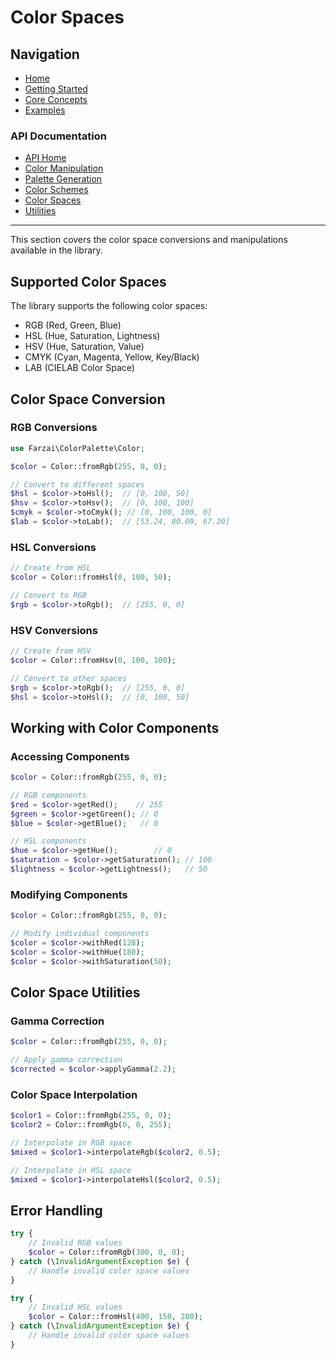 # Color Spaces

## Navigation

- [Home](../README.md)
- [Getting Started](../getting-started.md)
- [Core Concepts](../core-concepts.md)
- [Examples](../examples/README.md)

### API Documentation
- [API Home](./README.md)
- [Color Manipulation](./color-manipulation.md)
- [Palette Generation](./palette-generation.md)
- [Color Schemes](./color-schemes.md)
- [Color Spaces](./color-spaces.md)
- [Utilities](./utilities.md)

---

This section covers the color space conversions and manipulations available in the library.

## Supported Color Spaces

The library supports the following color spaces:
- RGB (Red, Green, Blue)
- HSL (Hue, Saturation, Lightness)
- HSV (Hue, Saturation, Value)
- CMYK (Cyan, Magenta, Yellow, Key/Black)
- LAB (CIELAB Color Space)

## Color Space Conversion

### RGB Conversions

```php
use Farzai\ColorPalette\Color;

$color = Color::fromRgb(255, 0, 0);

// Convert to different spaces
$hsl = $color->toHsl();  // [0, 100, 50]
$hsv = $color->toHsv();  // [0, 100, 100]
$cmyk = $color->toCmyk(); // [0, 100, 100, 0]
$lab = $color->toLab();  // [53.24, 80.09, 67.20]
```

### HSL Conversions

```php
// Create from HSL
$color = Color::fromHsl(0, 100, 50);

// Convert to RGB
$rgb = $color->toRgb();  // [255, 0, 0]
```

### HSV Conversions

```php
// Create from HSV
$color = Color::fromHsv(0, 100, 100);

// Convert to other spaces
$rgb = $color->toRgb();  // [255, 0, 0]
$hsl = $color->toHsl();  // [0, 100, 50]
```

## Working with Color Components

### Accessing Components

```php
$color = Color::fromRgb(255, 0, 0);

// RGB components
$red = $color->getRed();    // 255
$green = $color->getGreen(); // 0
$blue = $color->getBlue();   // 0

// HSL components
$hue = $color->getHue();        // 0
$saturation = $color->getSaturation(); // 100
$lightness = $color->getLightness();   // 50
```

### Modifying Components

```php
$color = Color::fromRgb(255, 0, 0);

// Modify individual components
$color = $color->withRed(128);
$color = $color->withHue(180);
$color = $color->withSaturation(50);
```

## Color Space Utilities

### Gamma Correction

```php
$color = Color::fromRgb(255, 0, 0);

// Apply gamma correction
$corrected = $color->applyGamma(2.2);
```

### Color Space Interpolation

```php
$color1 = Color::fromRgb(255, 0, 0);
$color2 = Color::fromRgb(0, 0, 255);

// Interpolate in RGB space
$mixed = $color1->interpolateRgb($color2, 0.5);

// Interpolate in HSL space
$mixed = $color1->interpolateHsl($color2, 0.5);
```

## Error Handling

```php
try {
    // Invalid RGB values
    $color = Color::fromRgb(300, 0, 0);
} catch (\InvalidArgumentException $e) {
    // Handle invalid color space values
}

try {
    // Invalid HSL values
    $color = Color::fromHsl(400, 150, 200);
} catch (\InvalidArgumentException $e) {
    // Handle invalid color space values
}
``` 